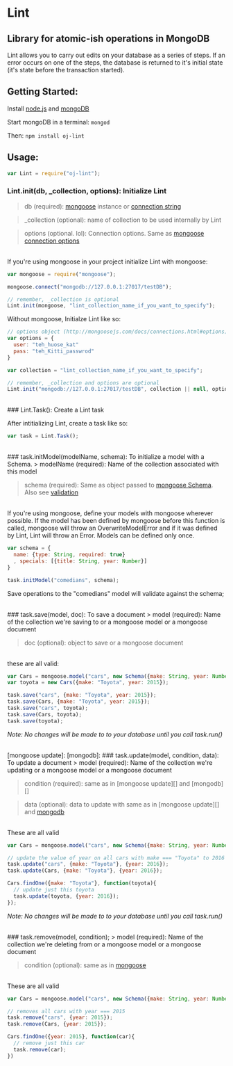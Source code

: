 # Lint
## Library for atomic-ish operations in MongoDB

Lint allows you to carry out edits on your database as a series of steps. If an error occurs on one of the steps, the database is returned to it's initial state (it's state before the transaction started). 

## Getting Started:

Install [node.js](https://nodejs.org) and [mongoDB](https://www.mongodb.com/download-center)

Start mongoDB in a terminal: ```mongod```

Then:
```npm install oj-lint```

## Usage:
```javascript
var Lint = require("oj-lint");
```

### Lint.init(db, _collection, options): Initialize Lint
> db (required): [mongoose](https://github.com/Automattic/mongoose) instance or [connection string](https://docs.mongodb.com/manual/reference/connection-string/)

> _collection (optional): name of collection to be used internally by Lint

> options (optional. lol): Connection options. Same as [mongoose connection options](http://mongoosejs.com/docs/connections.html#options)

<br>If you're using mongoose in your project initialize Lint with mongoose:

```javascript
var mongoose = require("mongoose");

mongoose.connect("mongodb://127.0.0.1:27017/testDB");

// remember, _collection is optional
Lint.init(mongoose, "lint_collection_name_if_you_want_to_specify");
```

Without mongoose, Initialze Lint like so:

```javascript
// options object (http://mongoosejs.com/docs/connections.html#options)
var options = {
  user: "teh_huose_kat"
  pass: "teh_Kitti_passwrod"
}

var collection = "lint_collection_name_if_you_want_to_specify";

// remember, _collection and options are optional
Lint.init("mongodb://127.0.0.1:27017/testDB", collection || null, options || null);
```
<br>
### Lint.Task(): Create a Lint task

After intitializing Lint, create a task like so:

```javascript
var task = Lint.Task();
```
<br>
### task.initModel(modelName, schema): To initialize a model with a Schema.
  > modelName (required): Name of the collection associated with this model
  
  > schema (required): Same as object passed to [mongoose Schema](http://mongoosejs.com/docs/guide.html#definition). Also see [validation](http://mongoosejs.com/docs/validation.html)
  
  <br>If you're using mongoose, define your models with mongoose wherever possible. If the model has been defined by mongoose before this function is called, mongoose will throw an OverwriteModelError and if it was defined by Lint, Lint will throw an Error. Models can be defined only once.
  
  ```javascript
  var schema = {
    name: {type: String, required: true}
    , specials: [{title: String, year: Number}]
  }
  
  task.initModel("comedians", schema);
  ```
  
  Save operations to the "comedians" model will validate against the schema;

<br>
### task.save(model, doc): To save a document</b>
  > model (required): Name of the collection we're saving to or a mongoose model or a mongoose document

  > doc (optional): object to save or a mongoose document
	
  <br>these are all valid:
  
  ```javascript
  var Cars = mongoose.model("cars", new Schema({make: String, year: Number}));
  var toyota = new Cars({make: "Toyota", year: 2015});

  task.save("cars", {make: "Toyota", year: 2015});
  task.save(Cars, {make: "Toyota", year: 2015});
  task.save("cars", toyota);
  task.save(Cars, toyota);
  task.save(toyota);
  ```
  
  *Note: No changes will be made to to your database until you call task.run()*
  
<br> 
[mongoose update]: <http://mongoosejs.com/docs/api.html#model_Model.update> 
[mongodb]: <https://docs.mongodb.com/manual/core/document/#document-query-filter>
### task.update(model, condition, data): To update a document
  > model (required): Name of the collection we're updating or a mongoose model or a mongoose document

  > condition (required): same as in [mongoose update][] and [mongodb][]
  
  > data (optional): data to update with same as in [mongoose update][] and [mongodb](https://docs.mongodb.com/manual/reference/method/db.collection.update/#update-parameter)
  
  <br> These are all valid
 
  ```javascript
  var Cars = mongoose.model("cars", new Schema({make: String, year: Number}));
 
  // update the value of year on all cars with make === "Toyota" to 2016
  task.update("cars", {make: "Toyota"}, {year: 2016});
  task.update(Cars, {make: "Toyota"}, {year: 2016});
  
  Cars.findOne({make: "Toyota"}, function(toyota){
    // update just this toyota
    task.update(toyota, {year: 2016});
  });
 ```
 
  *Note: No changes will be made to to your database until you call task.run()*
  
  <br>
  ### task.remove(model, condition);
  > model (required): Name of the collection we're deleting from or a mongoose model or a mongoose document
  
  > condition (optional): same as in [mongoose](http://mongoosejs.com/docs/api.html#query_Query-remove)
  
  <br> These are all valid
  
  ```javascript
  var Cars = mongoose.model("cars", new Schema({make: String, year: Number}));
  
  // removes all cars with year === 2015
  task.remove("cars", {year: 2015});
  task.remove(Cars, {year: 2015});
  
  Cars.findOne({year: 2015}, function(car){
    // remove just this car
    task.remove(car);
  })
  ```
